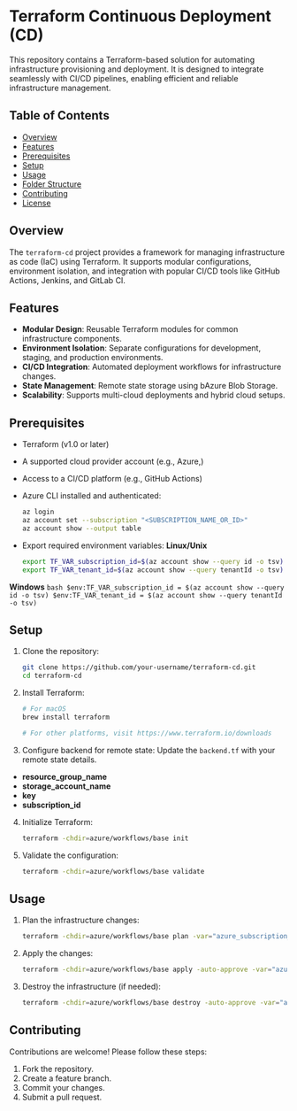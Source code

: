 # Terraform Continuous Deployment (CD)

This repository contains a Terraform-based solution for automating infrastructure provisioning and deployment. It is designed to integrate seamlessly with CI/CD pipelines, enabling efficient and reliable infrastructure management.

## Table of Contents
- [Overview](#overview)
- [Features](#features)
- [Prerequisites](#prerequisites)
- [Setup](#setup)
- [Usage](#usage)
- [Folder Structure](#folder-structure)
- [Contributing](#contributing)
- [License](#license)

## Overview
The `terraform-cd` project provides a framework for managing infrastructure as code (IaC) using Terraform. It supports modular configurations, environment isolation, and integration with popular CI/CD tools like GitHub Actions, Jenkins, and GitLab CI.

## Features
- **Modular Design**: Reusable Terraform modules for common infrastructure components.
- **Environment Isolation**: Separate configurations for development, staging, and production environments.
- **CI/CD Integration**: Automated deployment workflows for infrastructure changes.
- **State Management**: Remote state storage using bAzure Blob Storage.
- **Scalability**: Supports multi-cloud deployments and hybrid cloud setups.

## Prerequisites
- Terraform (v1.0 or later)
- A supported cloud provider account (e.g., Azure,)
- Access to a CI/CD platform (e.g., GitHub Actions)
- Azure CLI installed and authenticated:
    ```bash
    az login
    az account set --subscription "<SUBSCRIPTION_NAME_OR_ID>"
    az account show --output table
    ```

- Export required environment variables:
**Linux/Unix**
    ```bash
    export TF_VAR_subscription_id=$(az account show --query id -o tsv)
    export TF_VAR_tenant_id=$(az account show --query tenantId -o tsv)
    ```
**Windows**
    ```bash
    $env:TF_VAR_subscription_id = $(az account show --query id -o tsv)
    $env:TF_VAR_tenant_id = $(az account show --query tenantId -o tsv)
    ```

## Setup
1. Clone the repository:
    ```bash
    git clone https://github.com/your-username/terraform-cd.git
    cd terraform-cd
    ```

2. Install Terraform:
    ```bash
    # For macOS
    brew install terraform

    # For other platforms, visit https://www.terraform.io/downloads
    ```

3. Configure backend for remote state:
    Update the `backend.tf` with your remote state details.

- **resource_group_name**
- **storage_account_name**
- **key**
- **subscription_id**

4. Initialize Terraform:
    ```bash
    terraform -chdir=azure/workflows/base init
    ```

5. Validate the configuration:
    ```bash
   terraform -chdir=azure/workflows/base validate
    ```

## Usage

1. Plan the infrastructure changes:
    ```bash
    terraform -chdir=azure/workflows/base plan -var="azure_subscription_id_global=$env:TF_VAR_subscription_id" 
    ```

2. Apply the changes:
    ```bash
    terraform -chdir=azure/workflows/base apply -auto-approve -var="azure_subscription_id_global=$env:TF_VAR_subscription_id"     
    ```

3. Destroy the infrastructure (if needed):
    ```bash
    terraform -chdir=azure/workflows/base destroy -auto-approve -var="azure_subscription_id_global=$env:TF_VAR_subscription_id"       
    ```

## Contributing
Contributions are welcome! Please follow these steps:
1. Fork the repository.
2. Create a feature branch.
3. Commit your changes.
4. Submit a pull request.

